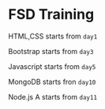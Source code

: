 # FSD Training

HTML,CSS starts from `day1`

Bootstrap starts from `day3`

Javascript starts from `day5`

MongoDB starts fron `day10`

Node.js A starts from `day11`
